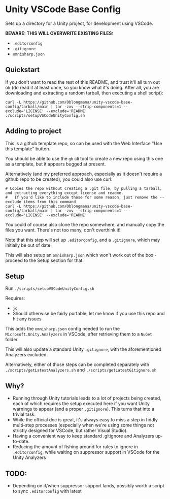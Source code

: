 # Unity VSCode Base Config

Sets up a directory for a Unity project, for development using VSCode.

**BEWARE: THIS WILL OVERWRITE EXISTING FILES:**
 - `.editorconfig`
 - `.gitignore`
 - `omnisharp.json`

## Quickstart

If you don't want to read the rest of this README, and trust it'll all turn out ok (do read it at least once, so you know what it's doing. After all, you are downloading and extracting a random tarball, then executing a shell script):
```
curl -L https://github.com/Oblongmana/unity-vscode-base-config/tarball/main | tar -zxv --strip-components=1 --exclude='LICENSE' --exclude='README'
./scripts/setupVSCodeUnityConfig.sh
```

## Adding to project

This is a github template repo, so can be used with the Web Interface "Use this template" button.

You should be able to use the `gh` cli tool to create a new repo using this one as a template, but it appears bugged at present.

Alternatively (and my preferred approach, especially as it doesn't require a github repo to be created), you could also use curl:
```
# Copies the repo without creating a .git file, by pulling a tarball, and extracting everything except license and readme.
#   If you'd like to include those for some reason, just remove the --exclude items from this command
curl -L https://github.com/Oblongmana/unity-vscode-base-config/tarball/main | tar -zxv --strip-components=1 --exclude='LICENSE' --exclude='README'
```

You could of course also clone the repo somewhere, and manually copy the files you want. There's not too many, don't overthink it!

Note that this step will set up `.editorconfig`, and a `.gitignore`, which may initially be out of date.

This will also setup an `omnisharp.json` which won't work out of the box - proceed to the Setup section for that.

## Setup

Run `./scripts/setupVSCodeUnityConfig.sh`

Requires:
 - `jq`
 - Should otherwise be fairly portable, let me know if you use this repo and hit any issues

This adds the `omnisharp.json` config needed to run the `Microsoft.Unity.Analyzers` in VSCode, after retrieving them to a `NuGet` folder.

This will also update a standard Unity `.gitignore`, with the aforementioned Analyzers excluded.

Alternatively, either of those steps can be completed separately with `./scripts/getLatestAnalyzers.sh` and `./scripts/getLatestGitignore.sh`

## Why?

- Running through Unity tutorials leads to a lot of projects being created, each of which requires the setup executed here if you want Unity warnings to appear (and a proper `.gitignore`). This turns that into a trivial task.
- While the official doc is great, it's always easy to miss a step in fiddly multi-step processes (especially when we're using some things not strictly designed for VSCode, but rather Visual Studio).
- Having a convenient way to keep standard .gitignore and Analyzers up-to-date.
- Reducing the amount of fishing around for rules to ignore in `.editorconfig`, while waiting on suppressor support in VSCode for the Unity Analyzers

## TODO:
- Depending on if/when suppressor support lands, possibly worth a script to sync `.editorconfig` with latest